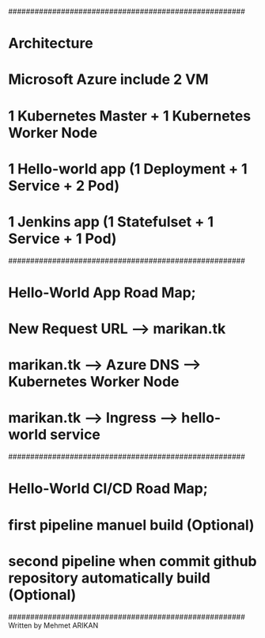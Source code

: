 ######################################################
# Architecture
# Microsoft Azure include 2 VM
# 1 Kubernetes Master + 1 Kubernetes Worker Node
# 1 Hello-world app (1 Deployment + 1 Service + 2 Pod)
# 1 Jenkins app (1 Statefulset + 1 Service + 1 Pod)
######################################################
# Hello-World App Road Map;
# New Request URL --> marikan.tk
# marikan.tk --> Azure DNS --> Kubernetes Worker Node
# marikan.tk --> Ingress --> hello-world service
######################################################
# Hello-World CI/CD Road Map;
# first pipeline manuel build (Optional)
# second pipeline when commit github repository automatically build (Optional)
######################################################
Written by Mehmet ARIKAN
